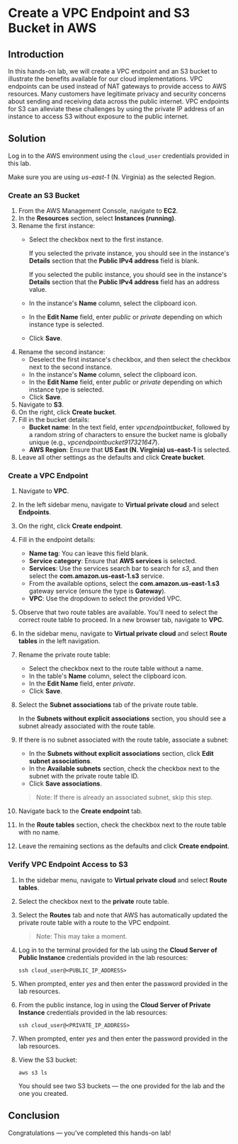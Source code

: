 # Create a VPC Endpoint and S3 Bucket in AWS

## Introduction

In this hands-on lab, we will create a
 VPC endpoint and an S3 bucket to illustrate the benefits available for 
our cloud implementations. VPC endpoints can be used instead of NAT 
gateways to provide access to AWS resources. Many customers have 
legitimate privacy and security concerns about sending and receiving 
data across the public internet. VPC endpoints for S3 can alleviate 
these challenges by using the private IP address of an instance to 
access S3 without exposure to the public internet.

## Solution

Log in to the AWS environment using the `cloud_user` credentials provided in this lab.

Make sure you are using *us-east-1* (N. Virginia) as the selected Region.

### Create an S3 Bucket

1. From the AWS Management Console, navigate to **EC2**.
2. In the **Resources** section, select **Instances (running)**.
3. Rename the first instance:
    - Select the checkbox next to the first instance.
        
        If you selected the private instance, you should see in the instance's **Details** section that the **Public IPv4 address** field is blank.
        
        If you selected the public instance, you should see in the instance's **Details** section that the **Public IPv4 address** field has an address value.
        
    - In the instance's **Name** column, select the clipboard icon.
    - In the **Edit Name** field, enter *public* or *private* depending on which instance type is selected.
    - Click **Save**.
4. Rename the second instance:
    - Deselect the first instance's checkbox, and then select the checkbox next to the second instance.
    - In the instance's **Name** column, select the clipboard icon.
    - In the **Edit Name** field, enter *public* or *private* depending on which instance type is selected.
    - Click **Save**.
5. Navigate to **S3**.
6. On the right, click **Create bucket**.
7. Fill in the bucket details:
    - **Bucket name**: In the text field, enter *vpcendpointbucket*, followed by a random string of characters to ensure the bucket name is globally unique (e.g., *vpcendpointbucket917321647*).
    - **AWS Region**: Ensure that **US East (N. Virginia) us-east-1** is selected.
8. Leave all other settings as the defaults and click **Create bucket**.

### Create a VPC Endpoint

1. Navigate to **VPC**.
2. In the left sidebar menu, navigate to **Virtual private cloud** and select **Endpoints**.
3. On the right, click **Create endpoint**.
4. Fill in the endpoint details:
    - **Name tag**: You can leave this field blank.
    - **Service category**: Ensure that **AWS services** is selected.
    - **Services**: Use the services search bar to search for *s3*, and then select the **com.amazon.us-east-1.s3** service.
    - From the available options, select the **com.amazon.us-east-1.s3** gateway service (ensure the type is **Gateway**).
    - **VPC**: Use the dropdown to select the provided VPC.
5. Observe that two route tables are
available. You'll need to select the correct route table to proceed. In a new browser tab, navigate to **VPC**.
6. In the sidebar menu, navigate to **Virtual private cloud** and select **Route tables** in the left navigation.
7. Rename the private route table:
    - Select the checkbox next to the route table without a name.
    - In the table's **Name** column, select the clipboard icon.
    - In the **Edit Name** field, enter *private*.
    - Click **Save**.
8. Select the **Subnet associations** tab of the private route table.
    
    In the **Subnets without explicit associations** section, you should see a subnet already associated with the route table.
    
9. If there is no subnet associated with the route table, associate a subnet:
    - In the **Subnets without explicit associations** section, click **Edit subnet associations**.
    - In the **Available subnets** section, check the checkbox next to the subnet with the private route table ID.
    - Click **Save associations**.
    
    > Note: If there is already an associated subnet, skip this step.
    > 
10. Navigate back to the **Create endpoint** tab.
11. In the **Route tables** section, check the checkbox next to the route table with no name.
12. Leave the remaining sections as the defaults and click **Create endpoint**.

### Verify VPC Endpoint Access to S3

1. In the sidebar menu, navigate to **Virtual private cloud** and select **Route tables**.
2. Select the checkbox next to the **private** route table.
3. Select the **Routes** tab and note that AWS has automatically updated the private route table with a route to the VPC endpoint.
    
    > Note: This may take a moment.
    > 
4. Log in to the terminal provided for the lab using the **Cloud Server of Public Instance** credentials provided in the lab resources:
    
    ```
    ssh cloud_user@<PUBLIC_IP_ADDRESS>
    
    ```
    
5. When prompted, enter *yes* and then enter the password provided in the lab resources.
6. From the public instance, log in using the **Cloud Server of Private Instance** credentials provided in the lab resources:
    
    ```
    ssh cloud_user@<PRIVATE_IP_ADDRESS>
    
    ```
    
7. When prompted, enter *yes* and then enter the password provided in the lab resources.
8. View the S3 bucket:
    
    ```
    aws s3 ls
    
    ```
    
    You should see two S3 buckets — the one provided for the lab and the one you created.
    

## Conclusion

Congratulations — you've completed this hands-on lab!